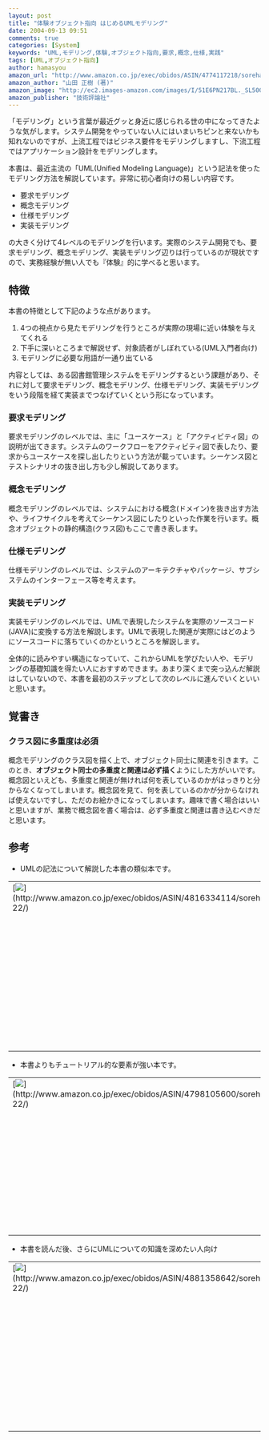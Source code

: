 ```yaml
---
layout: post
title: "体験オブジェクト指向 はじめるUMLモデリング"
date: 2004-09-13 09:51
comments: true
categories: [System]
keywords: "UML,モデリング,体験,オブジェクト指向,要求,概念,仕様,実践"
tags: [UML,オブジェクト指向]
author: hamasyou
amazon_url: "http://www.amazon.co.jp/exec/obidos/ASIN/4774117218/sorehabooks-22"
amazon_author: "山田 正樹 (著)"
amazon_image: "http://ec2.images-amazon.com/images/I/51E6PN217BL._SL500_AA300_.jpg"
amazon_publisher: "技術評論社"
---
```


「モデリング」という言葉が最近グッと身近に感じられる世の中になってきたような気がします。システム開発をやっていない人にはいまいちピンと来ないかも知れないのですが、上流工程ではビジネス要件をモデリングしますし、下流工程ではアプリケーション設計をモデリングします。

本書は、最近主流の「UML(Unified Modeling Language)」という記法を使ったモデリング方法を解説しています。非常に初心者向けの易しい内容です。

<ul><li>要求モデリング</li><li>概念モデリング</li><li>仕様モデリング</li><li>実装モデリング</li></ul>

の大きく分けて4レベルのモデリングを行います。実際のシステム開発でも、要求モデリング、概念モデリング、実装モデリング辺りは行っているのが現状ですので、実務経験が無い人でも『体験』的に学べると思います。


<!-- more -->

<h2>特徴</h2>

本書の特徴として下記のような点があります。

<ol><li>4つの視点から見たモデリングを行うところが実際の現場に近い体験を与えてくれる</li><li>下手に深いところまで解説せず、対象読者がしぼれている(UML入門者向け)</li><li>モデリングに必要な用語が一通り出ている</li></ol>

内容としては、ある図書館管理システムをモデリングするという課題があり、それに対して要求モデリング、概念モデリング、仕様モデリング、実装モデリングをいう段階を経て実装までつなげていくという形になっています。

<h3>要求モデリング</h3>

要求モデリングのレベルでは、主に「ユースケース」と「アクティビティ図」の説明が出てきます。システムのワークフローをアクティビティ図で表したり、要求からユースケースを探し出したりという方法が載っています。シーケンス図とテストシナリオの抜き出し方も少し解説してあります。

<h3>概念モデリング</h3>

概念モデリングのレベルでは、システムにおける概念(ドメイン)を抜き出す方法や、ライフサイクルを考えてシーケンス図にしたりといった作業を行います。概念オブジェクトの静的構造(クラス図)もここで書き表します。

<h3>仕様モデリング</h3>

仕様モデリングのレベルでは、システムのアーキテクチャやパッケージ、サブシステムのインターフェース等を考えます。

<h3>実装モデリング</h3>

実装モデリングのレベルでは、UMLで表現したシステムを実際のソースコード(JAVA)に変換する方法を解説します。UMLで表現した関連が実際にはどのようにソースコードに落ちていくのかというところを解説します。

全体的に読みやすい構造になっていて、これからUMLを学びたい人や、モデリングの基礎知識を得たい人におすすめできます。あまり深くまで突っ込んだ解説はしていないので、本書を最初のステップとして次のレベルに進んでいくといいと思います。

<h2>覚書き</h2>

<h3>クラス図に多重度は必須</h3>

概念モデリングのクラス図を描く上で、オブジェクト同士に関連を引きます。このとき、<strong>オブジェクト同士の多重度と関連は必ず描く</strong>ようにした方がいいです。概念図といえども、多重度と関連が無ければ何を表しているのかがはっきりと分からなくなってしまいます。概念図を見て、何を表しているのかが分からなければ使えないですし、ただのお絵かきになってしまいます。趣味で書く場合はいいと思いますが、業務で概念図を書く場合は、必ず多重度と関連は書き込むべきだと思います。

<h2>参考</h2>

+ UMLの記法について解説した本書の類似本です。

<div class="rakuten"><table border="0" cellpadding="5" width="400"><tr><td valign="top">[<img src="http://images-jp.amazon.com/images/P/4816334114.09.MZZZZZZZ.jpg"   border="0" />](http://www.amazon.co.jp/exec/obidos/ASIN/4816334114/sorehabooks-22/)</td><td valign="top" />[はじめて学ぶUML―オブジェクト指向の基礎からUMLの利用法まで、しっかりよくわかる!](http://www.amazon.co.jp/exec/obidos/ASIN/4816334114/sorehabooks-22/)<br />竹政 昭利<br /><iframe scrolling="no" frameborder="0" width="250" height="40" hspace="0" vspace="0" marginheight="0" marginwidth="0" src="http://xml-jp.amznxslt.com/onca/xml3?dev-t=D2JW5SAFEH7L0B&t=goodpic-22&f=http://www.g-tools.com/xsl/aws-price-ffffff.xsl&locale=jp&type=lite&AsinSearch=4816334114"></iframe><br /><br /><font size="-1"><b>おすすめ平均</b><img src="http://g-images.amazon.com/images/G/01/detail/stars-4-5.gif"   /><br /><img src="http://g-images.amazon.com/images/G/01/detail/stars-4-0.gif"   />入門書としては良いかと<br /><img src="http://g-images.amazon.com/images/G/01/detail/stars-5-0.gif"   />ＵＭＬ入門者、およびＵＭＬ技術者認定制度受験者に最適<br /><img src="http://g-images.amazon.com/images/G/01/detail/stars-5-0.gif"   />入門書の決定版<br /></font><br />[ /><font size="-1">Amazonで詳しく見る</font>](http://www.amazon.co.jp/exec/obidos/ASIN/4816334114/sorehabooks-22/)<img src="http://www.g-tools.com/img/spacer.gif"   width="50" height="1" />[ /><img src="http://www.g-tools.com/img/powered-by-gtool.gif"   border="0" alt="4816334114"/>](http://www.goodpic.com/mt/aws/)<br /></td></tr></table>
</div>

+ 本書よりもチュートリアル的な要素が強い本です。

<div class="rakuten"><table border="0" cellpadding="5" width="400"><tr><td valign="top">[<img src="http://images-jp.amazon.com/images/P/4798105600.09.MZZZZZZZ.jpg"   border="0" />](http://www.amazon.co.jp/exec/obidos/ASIN/4798105600/sorehabooks-22/)</td><td valign="top" />[かんたんUML［増補改訂版］](http://www.amazon.co.jp/exec/obidos/ASIN/4798105600/sorehabooks-22/)<br />オージス総研<br /><iframe scrolling="no" frameborder="0" width="250" height="40" hspace="0" vspace="0" marginheight="0" marginwidth="0" src="http://xml-jp.amznxslt.com/onca/xml3?dev-t=D2JW5SAFEH7L0B&t=goodpic-22&f=http://www.g-tools.com/xsl/aws-price-ffffff.xsl&locale=jp&type=lite&AsinSearch=4798105600"></iframe><br /><br /><font size="-1"><b>おすすめ平均</b><img src="http://g-images.amazon.com/images/G/01/detail/stars-3-5.gif"   /><br /><img src="http://g-images.amazon.com/images/G/01/detail/stars-2-0.gif"   />認定試験のテキストとしての価値はある<br /><img src="http://g-images.amazon.com/images/G/01/detail/stars-3-0.gif"   />入門書としてはあまりよくないかも<br /><img src="http://g-images.amazon.com/images/G/01/detail/stars-5-0.gif"   />UMLの入門には良い本<br /></font><br />[ /><font size="-1">Amazonで詳しく見る</font>](http://www.amazon.co.jp/exec/obidos/ASIN/4798105600/sorehabooks-22/)<img src="http://www.g-tools.com/img/spacer.gif"   width="50" height="1" />[ /><img src="http://www.g-tools.com/img/powered-by-gtool.gif"   border="0" alt="4798105600"/>](http://www.goodpic.com/mt/aws/)<br /></td></tr></table>
</div>

+ 本書を読んだ後、さらにUMLについての知識を深めたい人向け

<div class="rakuten"><table border="0" cellpadding="5" width="400"><tr><td valign="top">[<img src="http://images-jp.amazon.com/images/P/4881358642.09.MZZZZZZZ.jpg"   border="0" />](http://www.amazon.co.jp/exec/obidos/ASIN/4881358642/sorehabooks-22/)</td><td valign="top" />[UMLモデリングのエッセンス―標準オブジェクトモデリング言語入門](http://www.amazon.co.jp/exec/obidos/ASIN/4881358642/sorehabooks-22/)<br />マーチン ファウラー, ケンドール スコット, Martin Fowler, Kendall Scott, 羽生田 栄一<br /><iframe scrolling="no" frameborder="0" width="250" height="40" hspace="0" vspace="0" marginheight="0" marginwidth="0" src="http://xml-jp.amznxslt.com/onca/xml3?dev-t=D2JW5SAFEH7L0B&t=goodpic-22&f=http://www.g-tools.com/xsl/aws-price-ffffff.xsl&locale=jp&type=lite&AsinSearch=4881358642"></iframe><br /><br /><font size="-1"><b>おすすめ平均</b><img src="http://g-images.amazon.com/images/G/01/detail/stars-4-5.gif"   /><br /><img src="http://g-images.amazon.com/images/G/01/detail/stars-3-0.gif"   />無駄がない導入書<br /><img src="http://g-images.amazon.com/images/G/01/detail/stars-5-0.gif"   />UMLエッセンスを凝縮<br /><img src="http://g-images.amazon.com/images/G/01/detail/stars-5-0.gif"   />簡にして要を得た優れた解説書<br /></font><br />[ /><font size="-1">Amazonで詳しく見る</font>](http://www.amazon.co.jp/exec/obidos/ASIN/4881358642/sorehabooks-22/)<img src="http://www.g-tools.com/img/spacer.gif"   width="50" height="1" />[ /><img src="http://www.g-tools.com/img/powered-by-gtool.gif"   border="0" alt="4881358642"/>](http://www.goodpic.com/mt/aws/)<br /></td></tr></table>
</div>




